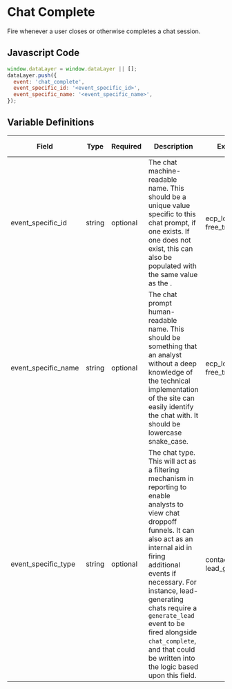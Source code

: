 # Chat Complete

Fire whenever a user closes or otherwise completes a chat session. 

## Javascript Code

```js
window.dataLayer = window.dataLayer || [];
dataLayer.push({
  event: 'chat_complete',
  event_specific_id: '<event_specific_id>',
  event_specific_name: '<event_specific_name>',
});
```

## Variable Definitions

|Field|Type|Required|Description|Example|Pattern|Min Length|Max Length|Minimum|Maximum|Multiple Of|
| --- | --- | --- | --- | --- | --- | --- | --- | --- | --- | --- |
|event_specific_id|string|optional|The chat machine-readable name. This should be a unique value specific to this chat prompt, if one exists. If one does not exist, this can also be populated with the same value as the <name>.|ecp_locator, free_trial|
|event_specific_name|string|optional|The chat prompt human-readable name. This should be something that an analyst without a deep knowledge of the technical implementation of the site can easily identify the chat with. It should be lowercase snake_case.|ecp_locator, free_trial|
|event_specific_type|string|optional|The chat type. This will act as a filtering mechanism in reporting to enable analysts to view chat droppoff funnels. It can also act as an internal aid in firing additional events if necessary. For instance, lead-generating chats require a `generate_lead` event to be fired alongside `chat_complete`, and that could be written into the logic based upon this field.|contact, lead_generation|
